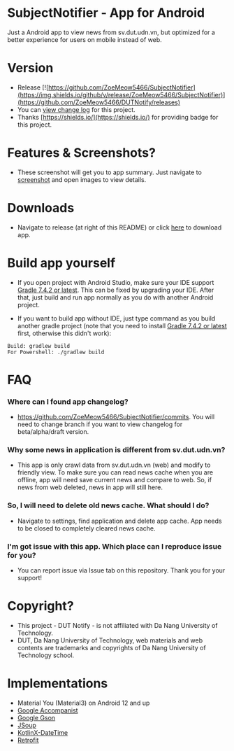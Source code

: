 # SubjectNotifier - App for Android

Just a Android app to view news from sv.dut.udn.vn, but optimized for a better experience for users on mobile instead of web.

# Version

- Release [![https://github.com/ZoeMeow5466/SubjectNotifier](https://img.shields.io/github/v/release/ZoeMeow5466/SubjectNotifier)](https://github.com/ZoeMeow5466/DUTNotify/releases)
- You can [view change log](CHANGELOG.md) for this project.
- Thanks [https://shields.io/](https://shields.io/) for providing badge for this project.

# Features & Screenshots?

- These screenshot will get you to app summary. Just navigate to [screenshot](SCREENSHOT.md) and open images to view details.

# Downloads

- Navigate to release (at right of this README) or click [here](https://github.com/ZoeMeow5466/SubjectNotifier/releases) to download app.

# Build app yourself

- If you open project with Android Studio, make sure your IDE support [Gradle 7.4.2 or latest](https://gradle.org/releases/). This can be fixed by upgrading your IDE. After that, just build and run app normally as you do with another Android project.

- If you want to build app without IDE, just type command as you build another gradle project (note that you need to install [Gradle 7.4.2 or latest](https://gradle.org/releases/) first, otherwise this didn't work):

```
Build: gradlew build
For Powershell: ./gradlew build
```

# FAQ

### Where can I found app changelog?

- https://github.com/ZoeMeow5466/SubjectNotifier/commits. You will need to change branch if you want to view changelog for beta/alpha/draft version.

### Why some news in application is different from sv.dut.udn.vn?

- This app is only crawl data from sv.dut.udn.vn (web) and modify to friendly view. To make sure you can read news cache when you are offline, app will need save current news and compare to web. So, if news from web deleted, news in app will still here.

### So, I will need to delete old news cache. What should I do?

- Navigate to settings, find application and delete app cache. App needs to be closed to completely cleared news cache.

### I'm got issue with this app. Which place can I reproduce issue for you?

- You can report issue via Issue tab on this repository. Thank you for your support!

# Copyright?

- This project - DUT Notify - is not affiliated with Da Nang University of Technology.
- DUT, Da Nang University of Technology, web materials and web contents are trademarks and copyrights of Da Nang University of Technology school.

# Implementations

- Material You (Material3) on Android 12 and up
- [Google Accompanist](https://github.com/google/accompanist)
- [Google Gson](https://github.com/google/gson)
- [JSoup](https://github.com/jhy/jsoup/)
- [KotlinX-DateTime](https://github.com/Kotlin/kotlinx-datetime)
- [Retrofit](https://github.com/square/retrofit)
